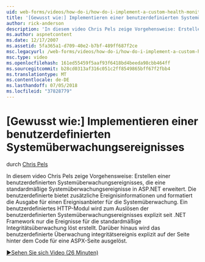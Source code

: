 ```yaml
---
uid: web-forms/videos/how-do-i/how-do-i-implement-a-custom-health-monitoring-event
title: '[Gewusst wie:] Implementieren einer benutzerdefinierten Systemüberwachungsereignisses | Microsoft-Dokumentation'
author: rick-anderson
description: 'In diesem video Chris Pels zeige Vorgehensweise: Erstellen einer benutzerdefinierten Systemüberwachungsereignisses, die eine standardmäßige Systemüberwachungsereignisse in ASP.NET erweitert. Die benutzerdefinierte Pro...'
ms.author: aspnetcontent
ms.date: 12/17/2007
ms.assetid: 5fa365a1-d709-40e2-b7bf-489ff687f2ce
msc.legacyurl: /web-forms/videos/how-do-i/how-do-i-implement-a-custom-health-monitoring-event
msc.type: video
ms.openlocfilehash: 161ed55459f5aaf93f6418bd4beeda98cbb464ff
ms.sourcegitcommit: b28cd0313af316c051c2ff8549865bff67f2fbb4
ms.translationtype: MT
ms.contentlocale: de-DE
ms.lasthandoff: 07/05/2018
ms.locfileid: "37828779"
---
```

<a name="how-do-i-implement-a-custom-health-monitoring-event"></a>[Gewusst wie:] Implementieren einer benutzerdefinierten Systemüberwachungsereignisses
====================
durch [Chris Pels](https://twitter.com/chrispels)

In diesem video Chris Pels zeige Vorgehensweise: Erstellen einer benutzerdefinierten Systemüberwachungsereignisses, die eine standardmäßige Systemüberwachungsereignisse in ASP.NET erweitert. Die benutzerdefinierte bietet zusätzliche Ereignisinformationen und formatiert die Ausgabe für einen Ereignisanbieter für die Systemüberwachung. Ein benutzerdefiniertes HTTP-Modul wird zum Auslösen der benutzerdefinierten Systemüberwachungsereignisses explizit seit .NET Framework nur die Ereignisse für die standardmäßige Integritätsüberwachung löst erstellt. Darüber hinaus wird das benutzerdefinierte Überwachung integritätsereignis explizit auf der Seite hinter dem Code für eine ASPX-Seite ausgelöst.

[&#9654;Sehen Sie sich Video (26 Minuten)](https://channel9.msdn.com/Blogs/ASP-NET-Site-Videos/how-do-i-implement-a-custom-health-monitoring-event)
